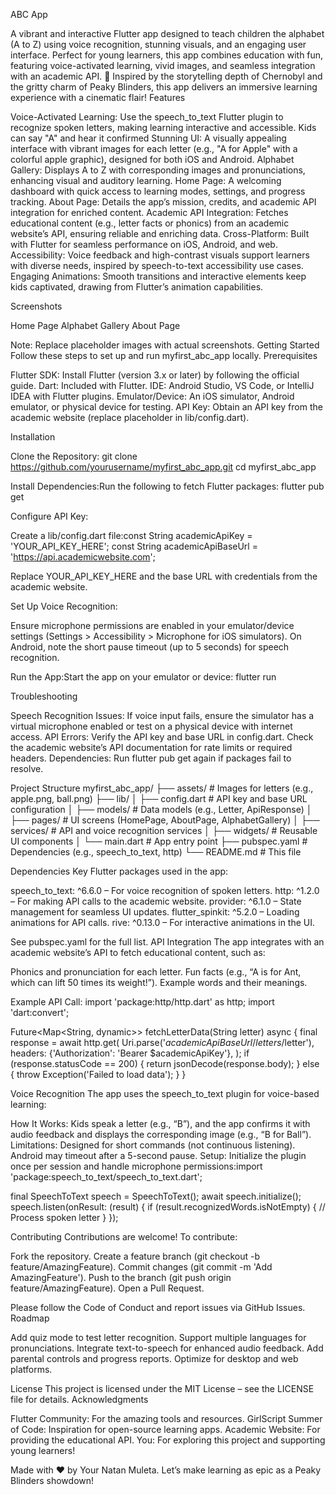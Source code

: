  ABC App
 
A vibrant and interactive Flutter app designed to teach children the alphabet (A to Z) using voice recognition, stunning visuals, and an engaging user interface. Perfect for young learners, this app combines education with fun, featuring voice-activated learning, vivid images, and seamless integration with an academic API.
🌟 Inspired by the storytelling depth of Chernobyl and the gritty charm of Peaky Blinders, this app delivers an immersive learning experience with a cinematic flair!
Features

Voice-Activated Learning: Use the speech_to_text Flutter plugin to recognize spoken letters, making learning interactive and accessible. Kids can say "A" and hear it confirmed
Stunning UI: A visually appealing interface with vibrant images for each letter (e.g., "A for Apple" with a colorful apple graphic), designed for both iOS and Android.
Alphabet Gallery: Displays A to Z with corresponding images and pronunciations, enhancing visual and auditory learning.
Home Page: A welcoming dashboard with quick access to learning modes, settings, and progress tracking.
About Page: Details the app’s mission, credits, and academic API integration for enriched content.
Academic API Integration: Fetches educational content (e.g., letter facts or phonics) from an academic website’s API, ensuring reliable and enriching data.
Cross-Platform: Built with Flutter for seamless performance on iOS, Android, and web.
Accessibility: Voice feedback and high-contrast visuals support learners with diverse needs, inspired by speech-to-text accessibility use cases.
Engaging Animations: Smooth transitions and interactive elements keep kids captivated, drawing from Flutter’s animation capabilities.

Screenshots



Home Page
Alphabet Gallery
About Page








Note: Replace placeholder images with actual screenshots.
Getting Started
Follow these steps to set up and run myfirst_abc_app locally.
Prerequisites

Flutter SDK: Install Flutter (version 3.x or later) by following the official guide.
Dart: Included with Flutter.
IDE: Android Studio, VS Code, or IntelliJ IDEA with Flutter plugins.
Emulator/Device: An iOS simulator, Android emulator, or physical device for testing.
API Key: Obtain an API key from the academic website (replace placeholder in lib/config.dart).

Installation

Clone the Repository:
git clone https://github.com/yourusername/myfirst_abc_app.git
cd myfirst_abc_app


Install Dependencies:Run the following to fetch Flutter packages:
flutter pub get


Configure API Key:

Create a lib/config.dart file:const String academicApiKey = 'YOUR_API_KEY_HERE';
const String academicApiBaseUrl = 'https://api.academicwebsite.com';


Replace YOUR_API_KEY_HERE and the base URL with credentials from the academic website.


Set Up Voice Recognition:

Ensure microphone permissions are enabled in your emulator/device settings (Settings > Accessibility > Microphone for iOS simulators).
On Android, note the short pause timeout (up to 5 seconds) for speech recognition.


Run the App:Start the app on your emulator or device:
flutter run



Troubleshooting

Speech Recognition Issues: If voice input fails, ensure the simulator has a virtual microphone enabled or test on a physical device with internet access.
API Errors: Verify the API key and base URL in config.dart. Check the academic website’s API documentation for rate limits or required headers.
Dependencies: Run flutter pub get again if packages fail to resolve.

Project Structure
myfirst_abc_app/
├── assets/                # Images for letters (e.g., apple.png, ball.png)
├── lib/
│   ├── config.dart        # API key and base URL configuration
│   ├── models/            # Data models (e.g., Letter, ApiResponse)
│   ├── pages/             # UI screens (HomePage, AboutPage, AlphabetGallery)
│   ├── services/          # API and voice recognition services
│   ├── widgets/           # Reusable UI components
│   └── main.dart          # App entry point
├── pubspec.yaml           # Dependencies (e.g., speech_to_text, http)
└── README.md              # This file

Dependencies
Key Flutter packages used in the app:

speech_to_text: ^6.6.0 – For voice recognition of spoken letters.
http: ^1.2.0 – For making API calls to the academic website.
provider: ^6.1.0 – State management for seamless UI updates.
flutter_spinkit: ^5.2.0 – Loading animations for API calls.
rive: ^0.13.0 – For interactive animations in the UI.

See pubspec.yaml for the full list.
API Integration
The app integrates with an academic website’s API to fetch educational content, such as:

Phonics and pronunciation for each letter.
Fun facts (e.g., “A is for Ant, which can lift 50 times its weight!”).
Example words and their meanings.

Example API Call:
import 'package:http/http.dart' as http;
import 'dart:convert';

Future<Map<String, dynamic>> fetchLetterData(String letter) async {
  final response = await http.get(
    Uri.parse('$academicApiBaseUrl/letters/$letter'),
    headers: {'Authorization': 'Bearer $academicApiKey'},
  );
  if (response.statusCode == 200) {
    return jsonDecode(response.body);
  } else {
    throw Exception('Failed to load data');
  }
}

Voice Recognition
The app uses the speech_to_text plugin for voice-based learning:

How It Works: Kids speak a letter (e.g., “B”), and the app confirms it with audio feedback and displays the corresponding image (e.g., “B for Ball”).
Limitations: Designed for short commands (not continuous listening). Android may timeout after a 5-second pause.
Setup: Initialize the plugin once per session and handle microphone permissions:import 'package:speech_to_text/speech_to_text.dart';

final SpeechToText speech = SpeechToText();
await speech.initialize();
speech.listen(onResult: (result) {
  if (result.recognizedWords.isNotEmpty) {
    // Process spoken letter
  }
});



Contributing
Contributions are welcome! To contribute:

Fork the repository.
Create a feature branch (git checkout -b feature/AmazingFeature).
Commit changes (git commit -m 'Add AmazingFeature').
Push to the branch (git push origin feature/AmazingFeature).
Open a Pull Request.

Please follow the Code of Conduct and report issues via GitHub Issues.
Roadmap

 Add quiz mode to test letter recognition.
 Support multiple languages for pronunciations.
 Integrate text-to-speech for enhanced audio feedback.
 Add parental controls and progress reports.
 Optimize for desktop and web platforms.

License
This project is licensed under the MIT License – see the LICENSE file for details.
Acknowledgments

Flutter Community: For the amazing tools and resources.
GirlScript Summer of Code: Inspiration for open-source learning apps.
Academic Website: For providing the educational API.
You: For exploring this project and supporting young learners!

Made with ❤️ by Your Natan Muleta. Let’s make learning as epic as a Peaky Blinders showdown!
